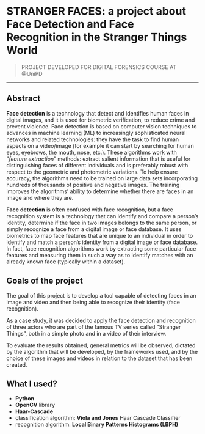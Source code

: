# STRANGER FACES: a project about Face Detection and Face Recognition in the Stranger Things World

> PROJECT DEVELOPED FOR DIGITAL FORENSICS COURSE AT @UniPD

------

## Abstract

**Face detection** is a technology that detect and identifies human faces in digital images, and it is used for biometric verification, to reduce crime and prevent violence. Face detection is based on computer vision techniques to advances in machine learning (ML) to increasingly sophisticated neural networks and related technologies: they have the task to find human aspects on a video/image (for example it can start by searching for human eyes, eyebrows, the mouth, nose, etc.).
These algorithms work with ”*feature extraction*” methods: extract salient information that is useful for distinguishing faces of different individuals and is preferably robust with respect to the geometric and photometric variations. To help ensure accuracy, the algorithms need to be trained on large data sets incorporating hundreds of thousands of positive and negative images. The training improves the algorithms’ ability to determine whether there are faces in an image and where they are.

**Face detection** is often confused with face recognition, but a face recognition system is a technology that can identify and compare a person’s identity, determine if the face in two images belongs to the same person, or simply recognize a face from a digital image or face database. It uses biometrics to map face features that are unique to an individual in order to identify and match a person’s identity from a digital image or face database. In fact, face recognition algorithms work by extracting some particular face features and measuring them in such a way as to identify matches with an already known face (typically within a dataset).

## Goals of the project

The goal of this project is to develop a tool capable of detecting faces in an image and video and then being able to recognize their identity (face recognition). 

As a case study, it was decided to apply the face detection and recognition of three actors who are part of the famous TV series called ”Stranger Things”, both in a simple photo and in a video of their interview.

To evaluate the results obtained, general metrics will be observed, dictated by the algorithm that will be developed, by the frameworks used, and by the choice of these images and videos in relation to the dataset that has been created.

## What I used?

- **Python**
- **OpenCV** library
- **Haar-Cascade**
- classification algorithm: **Viola and Jones** Haar Cascade Classifier
- recognition algorithm: **Local Binary Patterns Histograms (LBPH)**